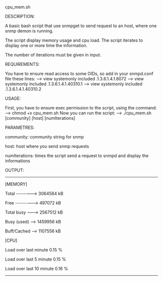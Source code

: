 ﻿
cpu_mem.sh

  
  

DESCRIPTION:

A basic bash script that use snmpget to send request to an host, where one snmp demon is running.

The script display memory usage and cpu load. The script iterates to display one or more time the information.

The number of iterations must be given in input.


REQUIREMENTS:

You have to ensure read access to some OIDs, so add in your snmpd.conf file these lines:
--> view   systemonly  included   .1.3.6.1.4.1.8072
--> view   systemonly  included   .1.3.6.1.4.1.40310.1
--> view   systemonly  included   .1.3.6.1.4.1.40310.2
  

USAGE:

First, you have to ensure exec permission to the script, using the command:
--> chmod +x cpu_mem.sh
Now you can run the script:
--> ./cpu_mem.sh [community] [host] [numIterations]

  

PARAMETRES:

community: community string for snmp

host: host where you send snmp requests

numIterations: times the script send a request to snmpd and display the informations

  
  

OUTPUT:

************************************************

[MEMORY]

Total --------> 3064584 kB

Free ---------> 497072 kB

Total busy ---> 2567512 kB

Busy (used) --> 1459956 kB

Buff/Cached --> 1107556 kB

[CPU]

Load over last minute 0.15 %

Load over last 5 minute 0.15 %

Load over last 10 minute 0.16 %

***********************************************
